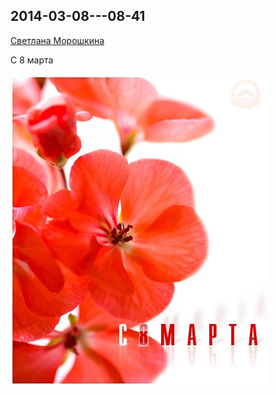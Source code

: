 ## 2014-03-08---08-41

[Светлана Морошкина](https://vk.com/id4454398)

С 8 марта

![2014-03-08---08-41.jpg](2014-03-08---08-41.jpg)
